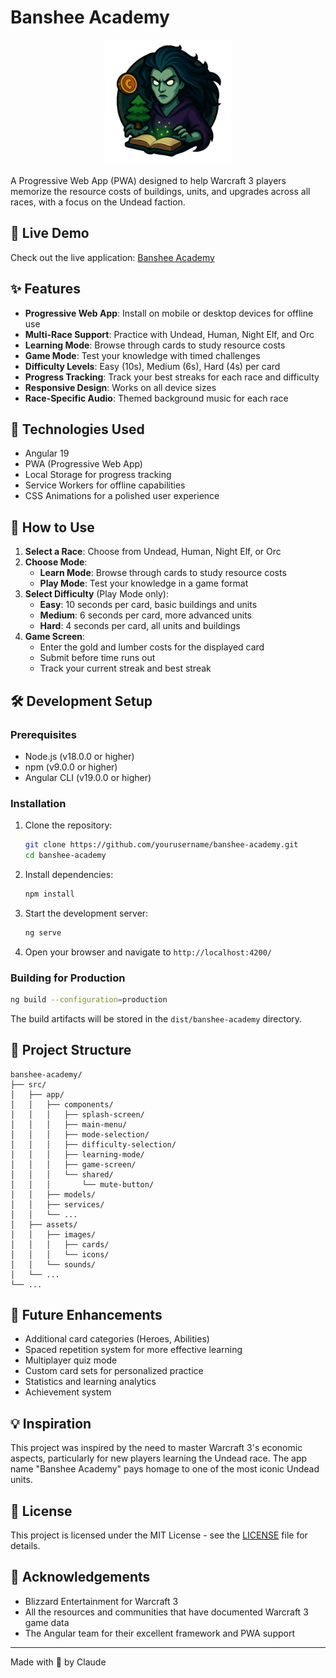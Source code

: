 # Banshee Academy

<p align="center">
  <img src="banshee-academy/src/assets/images/banshee-academy-logo-alpha.png" width="200" alt="Banshee Academy Logo">
</p>

A Progressive Web App (PWA) designed to help Warcraft 3 players memorize the resource costs of buildings, units, and upgrades across all races, with a focus on the Undead faction.

## 📱 Live Demo

Check out the live application: [Banshee Academy](https://clauderoy790.github.io/banshee-academy/)

## ✨ Features

- **Progressive Web App**: Install on mobile or desktop devices for offline use
- **Multi-Race Support**: Practice with Undead, Human, Night Elf, and Orc
- **Learning Mode**: Browse through cards to study resource costs
- **Game Mode**: Test your knowledge with timed challenges
- **Difficulty Levels**: Easy (10s), Medium (6s), Hard (4s) per card
- **Progress Tracking**: Track your best streaks for each race and difficulty
- **Responsive Design**: Works on all device sizes
- **Race-Specific Audio**: Themed background music for each race

## 🚀 Technologies Used

- Angular 19
- PWA (Progressive Web App)
- Local Storage for progress tracking
- Service Workers for offline capabilities
- CSS Animations for a polished user experience

## 📖 How to Use

1. **Select a Race**: Choose from Undead, Human, Night Elf, or Orc
2. **Choose Mode**: 
   - **Learn Mode**: Browse through cards to study resource costs
   - **Play Mode**: Test your knowledge in a game format
3. **Select Difficulty** (Play Mode only):
   - **Easy**: 10 seconds per card, basic buildings and units
   - **Medium**: 6 seconds per card, more advanced units
   - **Hard**: 4 seconds per card, all units and buildings
4. **Game Screen**:
   - Enter the gold and lumber costs for the displayed card
   - Submit before time runs out
   - Track your current streak and best streak

## 🛠️ Development Setup

### Prerequisites

- Node.js (v18.0.0 or higher)
- npm (v9.0.0 or higher)
- Angular CLI (v19.0.0 or higher)

### Installation

1. Clone the repository:
   ```bash
   git clone https://github.com/yourusername/banshee-academy.git
   cd banshee-academy
   ```

2. Install dependencies:
   ```bash
   npm install
   ```

3. Start the development server:
   ```bash
   ng serve
   ```

4. Open your browser and navigate to `http://localhost:4200/`

### Building for Production

```bash
ng build --configuration=production
```

The build artifacts will be stored in the `dist/banshee-academy` directory.

## 📝 Project Structure

```
banshee-academy/
├── src/
│   ├── app/
│   │   ├── components/
│   │   │   ├── splash-screen/
│   │   │   ├── main-menu/
│   │   │   ├── mode-selection/
│   │   │   ├── difficulty-selection/
│   │   │   ├── learning-mode/
│   │   │   ├── game-screen/
│   │   │   └── shared/
│   │   │       └── mute-button/
│   │   ├── models/
│   │   ├── services/
│   │   └── ...
│   ├── assets/
│   │   ├── images/
│   │   │   ├── cards/
│   │   │   └── icons/
│   │   └── sounds/
│   └── ...
└── ...
```

## 🎯 Future Enhancements

- Additional card categories (Heroes, Abilities)
- Spaced repetition system for more effective learning
- Multiplayer quiz mode
- Custom card sets for personalized practice
- Statistics and learning analytics
- Achievement system

## 💡 Inspiration

This project was inspired by the need to master Warcraft 3's economic aspects, particularly for new players learning the Undead race. The app name "Banshee Academy" pays homage to one of the most iconic Undead units.

## 📜 License

This project is licensed under the MIT License - see the [LICENSE](LICENSE) file for details.

## 🙏 Acknowledgements

- Blizzard Entertainment for Warcraft 3
- All the resources and communities that have documented Warcraft 3 game data
- The Angular team for their excellent framework and PWA support

---

Made with 💜 by Claude
